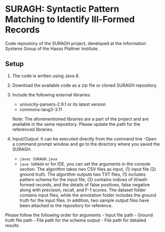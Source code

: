 # SURAGH: Syntactic Pattern Matching to Identify Ill-Formed Records
Code repository of the SURAGH project, developed at the Information Systems Group of the Hasso Plattner Institute.

## Setup

1. The code is written using Java 8.
2. Download the available code as a zip file or cloned SURAGH repository.
3. Include the following external libraries: 
	- univocity-parsers-2.9.1 or its latest version
	- commons-lang3-3.11

   Note: The aforementioned libraries are a part of the project and are available in the same repository. Please update the path for the referenced libraries.
   
 4. Input/Output: It can be executed directly from the command line
	-Open a command prompt window and go to the directory where you saved the SURAGH.
	- `javac SURAGH.java` 
	- `java SURAGH`
or for IDE, you can set the arguments in the console section. The algorithm takes two CSV files as input, (1) input file (2) ground truth. The algorithm outputs two TXT files, (1) includes pattern schema for the input file, (2) contains indices of ill/well-formed records, and the details of false positives, false negative along with precision, recall, and F-1 scores.
The dataset folder contains input files, while the annotation folder includes the ground truth for the input files. In addition, two sample output files have been attached to the repository for reference. 

Please follow the following order for arguments
	- Input file path
	- Ground truth file path
	- File path for the schema output
	- File path for detailed results


